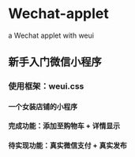 # Wechat-applet
a Wechat applet with weui
## 新手入门微信小程序
### 使用框架：weui.css
#### 一个女装店铺的小程序
#### 完成功能：添加至购物车 + 详情显示
#### 待实现功能：真实微信支付 + 真实发布
